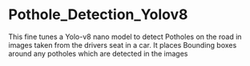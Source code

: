 # Pothole_Detection_Yolov8

This fine tunes a Yolo-v8 nano model to detect Potholes on the road in images taken from the drivers seat in a car. It places Bounding boxes around any potholes which are detected in the images
